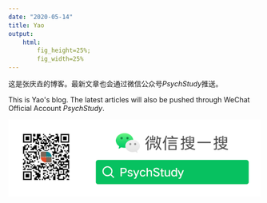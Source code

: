 ```yaml
---
date: "2020-05-14"
title: Yao
output:
    html:
        fig_height=25%;
        fig_width=25%
---
```


这是张庆垚的博客。最新文章也会通过微信公众号*PsychStudy*推送。

This is Yao's blog. The latest articles will also be pushed through WeChat Official Account *PsychStudy*.

![PsychStudy](PsychStudy1.png)

